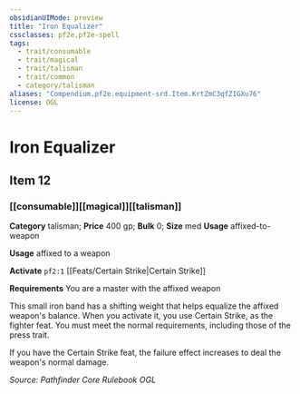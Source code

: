 ```yaml
---
obsidianUIMode: preview
title: "Iron Equalizer"
cssclasses: pf2e,pf2e-spell
tags:
  - trait/consumable
  - trait/magical
  - trait/talisman
  - trait/common
  - category/talisman
aliases: "Compendium.pf2e.equipment-srd.Item.KrtZmC3qfZIGXu76"
license: OGL
---
```

# Iron Equalizer
## Item 12
### [[consumable]][[magical]][[talisman]]

**Category** talisman; 
**Price** 400 gp; 
**Bulk** 0; **Size** med
**Usage** affixed-to-weapon

**Usage** affixed to a weapon

**Activate** `pf2:1` [[Feats/Certain Strike|Certain Strike]]

**Requirements** You are a master with the affixed weapon

This small iron band has a shifting weight that helps equalize the affixed weapon's balance. When you activate it, you use Certain Strike, as the fighter feat. You must meet the normal requirements, including those of the press trait.

If you have the Certain Strike feat, the failure effect increases to deal the weapon's normal damage.

*Source: Pathfinder Core Rulebook*
*OGL*
